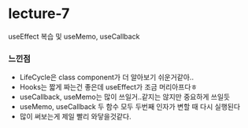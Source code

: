 # lecture-7
useEffect 복습 및 useMemo, useCallback
<br />
### 느낀점
* LifeCycle은 class component가 더 알아보기 쉬운거같아..
* Hooks는 짧게 짜는건 좋은데 useEffect가 조금 머리아프다ㅎ
* useCallback, useMemo는 많이 쓰일거..같지는 않지만 중요하게 쓰일듯
* useMemo, useCallback 두 함수 모두 두번째 인자가 변할 때 다시 실행된다
* 많이 써보는게 제일 빨리 와닿을것같다.
